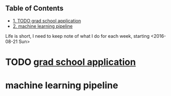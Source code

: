 <div id="table-of-contents">
<h2>Table of Contents</h2>
<div id="text-table-of-contents">
<ul>
<li><a href="#sec-1">1. <span class="todo TODO">TODO</span> grad school application</a></li>
<li><a href="#sec-2">2. machine learning pipeline</a></li>
</ul>
</div>
</div>

Life is short, I need to keep note of what I do for each week, starting
<span class="timestamp-wrapper"><span class="timestamp">&lt;2016-08-21 Sun&gt;</span></span>

# TODO [grad school application](file:///Users/jiaxuan/gradschool/application_plan.md)<a id="sec-1" name="sec-1"></a>

# machine learning pipeline<a id="sec-2" name="sec-2"></a>